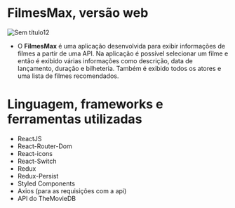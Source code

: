 # FilmesMax, versão web

![Sem título12](https://user-images.githubusercontent.com/59968647/78785381-74763c00-797d-11ea-96a0-4a6030277ff2.png)

- O **FilmesMax** é uma aplicação desenvolvida para exibir informações de filmes a partir de uma API. Na aplicação é possível selecionar um filme e então é exibido várias informações como descrição, data de lançamento, duração e bilheteria. Também é exibido todos os atores e uma lista de filmes recomendados.

# Linguagem, frameworks e ferramentas utilizadas

- ReactJS
- React-Router-Dom
- React-icons
- React-Switch
- Redux
- Redux-Persist
- Styled Components
- Axios (para as requisições com a api)
- API do TheMovieDB

